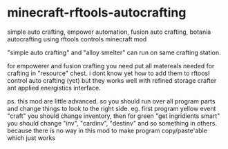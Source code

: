 # minecraft-rftools-autocrafting
simple auto crafting, empower automation, fusion auto crafting, botania autocrafting using rftools controls minecraft mod

"simple auto crafting" and "alloy smelter" can run on same crafting station. 

for empowerer and fusion crafting you need put all matereals needed for crafting in "resource" chest. i dont know yet how to add them to rftoosl control auto crafting (yet) but they works well with refined storage crafter ant applied energistics interface. 

ps. this mod are little advanced. so you should run over all program parts and change things to look to the right side. eg. first program yellow event "craft" you should change inventory, then for green "get ingridients smart" you should change "inv", "cardinv", "destinv" and so something in others. because there is no way in this mod to make program copy/paste'able which just works
